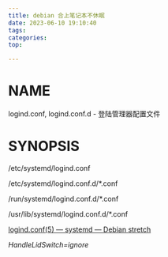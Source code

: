 ```yaml
---
title: debian 合上笔记本不休眠
date: 2023-06-10 19:10:40
tags: 
categories:
top:

---
```


# NAME

logind.conf, logind.conf.d - 登陆管理器配置文件

# SYNOPSIS

/etc/systemd/logind.conf

/etc/systemd/logind.conf.d/*.conf

/run/systemd/logind.conf.d/*.conf

/usr/lib/systemd/logind.conf.d/*.conf



[logind.conf(5) — systemd — Debian stretch](https://manpages.debian.org/stretch/systemd/logind.conf.5.en.html)

*HandleLidSwitch=ignore*